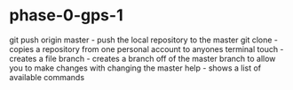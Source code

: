 # phase-0-gps-1
git push origin master - push the local repository to the master
git clone - copies a repository from one personal account to anyones terminal
touch - creates a file
branch - creates a branch off of the master branch to allow you to make changes with changing the master 
help - shows a list of available commands 
